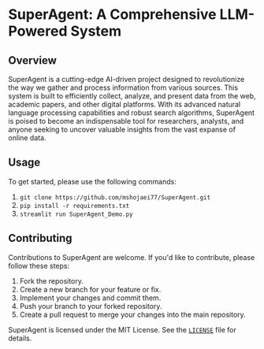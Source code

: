 **SuperAgent: A Comprehensive LLM-Powered System**
============================================================

**Overview**
------------

SuperAgent is a cutting-edge AI-driven project designed to revolutionize the way we gather and process information from various sources. This system is built to efficiently collect, analyze, and present data from the web, academic papers, and other digital platforms. With its advanced natural language processing capabilities and robust search algorithms, SuperAgent is poised to become an indispensable tool for researchers, analysts, and anyone seeking to uncover valuable insights from the vast expanse of online data.

**Usage**
-----
To get started, please use the following commands:

1. `git clone https://github.com/mshojaei77/SuperAgent.git`
2. `pip install -r requirements.txt`
3. `streamlit run SuperAgent_Demo.py`

**Contributing**
------------

Contributions to SuperAgent are welcome. If you'd like to contribute, please follow these steps:

1. Fork the repository.
2. Create a new branch for your feature or fix.
3. Implement your changes and commit them.
4. Push your branch to your forked repository.
5. Create a pull request to merge your changes into the main repository.

SuperAgent is licensed under the MIT License. See the [`LICENSE`](https://github.com/mshojaei77/SuperAgent/blob/main/LICENSE) file for details.
